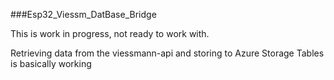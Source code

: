 ###Esp32_Viessm_DatBase_Bridge

This is work in progress, not ready to work with.

Retrieving data from the viessmann-api and storing to Azure Storage Tables is basically working

